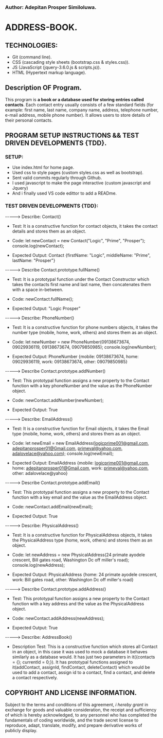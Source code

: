 ### Author: Adepitan Prosper Similoluwa.

# ADDRESS-BOOK.

## TECHNOLOGIES:
* Git (command line).
* CSS (cascading style sheets (bootstrap.css & styles.css)).
* JS  (JavaScript (jquery-3.6.0.js & scripts.js)).
* HTML (Hypertext markup language).


## Description OF Program.

This program is **a book or a database used for storing entries called contacts**. Each contact entry usually consists of a few standard fields (for example: first name, last name, company name, address, telephone number, e-mail address, mobile phone number). It allows users to store details of their personal contacts.

## PROGRAM SETUP INSTRUCTIONS && TEST DRIVEN DEVELOPMENTS {TDD}.

### SETUP:

- Use index.html for home page.
- Used css to style pages (custom styles.css as well as bootstrap).
- Sent valid commits regularly through Github.
- I used javascript to make the page interactive (custom javascript and Jquery)
- And i finally used VS code edittor to add a READme.

### TEST DRIVEN DEVELOPMENTS {TDD}:

-----> Describe: Contact()

* Test: It is a constructive function for contact objects, it takes the contact details and stores them as an object.

* Code: let newContact = new Contact("Logic", "Prime", "Prosper");  console.log(newContact);

* Expected Output: Contact {firstName: "Logic", middleName: "Prime", lastName: "Prosper"}

-----> Describe Contact.prototype.fullName()

* Test: It is a prototypal function under the Contact Constructor which takes the contacts first name and last name, then concatenates them with a space in-between.

* Code: newContact.fullName();

* Expected Output: "Logic Prosper"

-----> Describe: PhoneNumber()

* Test: It is a constructive function for phone numbers objects, it takes the number type (mobile, home, work, others) and stores them as an object.

* Code: let newNumber = new PhoneNumber(09138673674, 09029936119, 09138673674, 09079850985); console.log(newNumber);

* Expected Output: PhoneNumber {mobile: 09138673674, home: 09029936119, work: 09138673674, other: 09079850985}


-----> Describe Contact.prototype.addNumber()

* Test: This prototypal function assigns a new property to the Contact function with a key phoneNumber and the value as the PhoneNumber object.

* Code: newContact.addNumber(newNumber);

* Expected Output: True

-----> Describe: EmailAddress()

* Test: It is a constructive function for Email objects, it takes the Email type (mobile, home, work, others) and stores them as an object.

* Code: let newEmail = new EmailAddress(logicprime001@gmail.com, adepitanprosper01@Gmail.com, primeval@yahoo.com, adalovelace@yahoo.com); console.log(newEmail);

* Expected Output: EmailAddress {mobile: logicprime001@gmail.com, home: adepitanprosper01@Gmail.com, work: primeval@yahoo.com, other: adalovelace@yahoo}

-----> Describe Contact.prototype.addEmail()

* Test: This prototypal function assigns a new property to the Contact function with a key email and the value as the EmailAddress object.

* Code: newContact.addEmail(newEmail);

* Expected Output: True

-----> Describe: PhysicalAddress()

* Test: It is a constructive function for PhysicalAddress objects, it takes the PhysicalAddress type (home, work, others) and stores them as an object.

* Code: let newAddress = new PhysicalAddress(24 primate ayodele crescent, Bill gates road, Washington Dc off miller's road); console.log(newAddress);

* Expected Output: PhysicalAddress {home: 24 primate ayodele crescent, work: Bill gates road, other: Washington Dc off miller's road}

-----> Describe Contact.prototype.addAddress()

* Test: This prototypal function assigns a new property to the Contact function with a key address and the value as the PhysicalAddress object.

* Code: newContact.addAddress(newAddress);

* Expected Output: True

-----> Describe: AddressBook()

* Description Test: This is a constructive function which stores all Contact in an object, in this case it was used to mock a database it behaves similarly as a database would. It has just two parameters in it({contacts = {}; currentId = 0;}).  It has prototypal functions assigned to it(addContact, assignId, findContact, deleteContact) which would be used to add a contact, assign id to a contact, find a contact, and delete a contact respectively.

## COPYRIGHT AND LICENSE INFORMATION.

Subject to the terms and conditions of this agreement, _i hereby grant_ in exchange for goods and valuable consideration, the receipt and sufficiency of which is hereby acknowledged, to any personnel who has completed the fundamentals of coding worldwide, and the trade secret license to reproduce, adapt, translate, modify, and prepare derivative works of publicly display.



